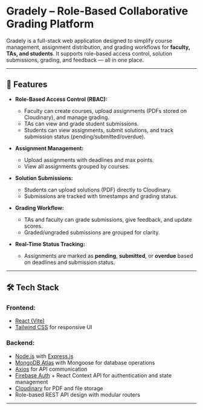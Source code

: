 # Gradely – Role-Based Collaborative Grading Platform

Gradely is a full-stack web application designed to simplify course management, assignment distribution, and grading workflows for **faculty, TAs, and students**. It supports role-based access control, solution submissions, grading, and feedback — all in one place.

---

## 🚀 Features

- **Role-Based Access Control (RBAC):**
  - Faculty can create courses, upload assignments (PDFs stored on Cloudinary), and manage grading.
  - TAs can view and grade student submissions.
  - Students can view assignments, submit solutions, and track submission status (pending/submitted/overdue).

- **Assignment Management:**
  - Upload assignments with deadlines and max points.
  - View all assignments grouped by courses.

- **Solution Submissions:**
  - Students can upload solutions (PDF) directly to Cloudinary.
  - Submissions are tracked with timestamps and grading status.

- **Grading Workflow:**
  - TAs and faculty can grade submissions, give feedback, and update scores.
  - Graded/ungraded submissions are grouped for clarity.

- **Real-Time Status Tracking:**
  - Assignments are marked as **pending**, **submitted**, or **overdue** based on deadlines and submission status.

---

## 🛠 Tech Stack

### **Frontend:**
- [React (Vite)](https://vitejs.dev/)
- [Tailwind CSS](https://tailwindcss.com/) for responsive UI


### **Backend:**
- [Node.js](https://nodejs.org/) with [Express.js](https://expressjs.com/)
- [MongoDB Atlas](https://www.mongodb.com/atlas) with Mongoose for database operations
- [Axios](https://axios-http.com/) for API communication
- [Firebase Auth](https://firebase.google.com/) + React Context API for authentication and state management
- [Cloudinary](https://cloudinary.com/) for PDF and file storage
- Role-based REST API design with modular routers

---

